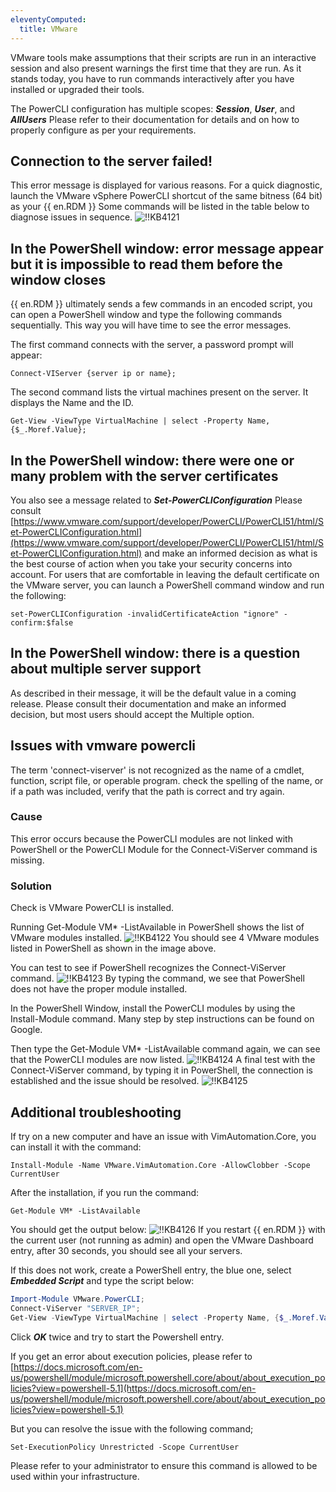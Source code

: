 ```yaml
---
eleventyComputed:
  title: VMware
---
```

VMware tools make assumptions that their scripts are run in an interactive session and also present warnings the first time that they are run. As it stands today, you have to run commands interactively after you have installed or upgraded their tools.

The PowerCLI configuration has multiple scopes: ***Session***, ***User***, and ***AllUsers*** Please refer to their documentation for details and on how to properly configure as per your requirements.

## Connection to the server failed!
This error message is displayed for various reasons. For a quick diagnostic, launch the VMware vSphere PowerCLI shortcut of the same bitness (64 bit) as your {{ en.RDM }} Some commands will be listed in the table below to diagnose issues in sequence.
![!!KB4121](https://cdnweb.devolutions.net/docs/en/kb/KB4121.png)

## In the PowerShell window: error message appear but it is impossible to read them before the window closes
{{ en.RDM }} ultimately sends a few commands in an encoded script, you can open a PowerShell window and type the following commands sequentially. This way you will have time to see the error messages.

The first command connects with the server, a password prompt will appear:

`Connect-VIServer {server ip or name};`

The second command lists the virtual machines present on the server. It displays the Name and the ID.

`Get-View -ViewType VirtualMachine | select -Property Name, {$_.Moref.Value};`

## In the PowerShell window: there were one or many problem with the server certificates
You also see a message related to ***Set-PowerCLIConfiguration*** Please consult [https://www.vmware.com/support/developer/PowerCLI/PowerCLI51/html/Set-PowerCLIConfiguration.html](https://www.vmware.com/support/developer/PowerCLI/PowerCLI51/html/Set-PowerCLIConfiguration.html) and make an informed decision as what is the best course of action when you take your security concerns into account. For users that are comfortable in leaving the default certificate on the VMware server, you can launch a PowerShell command window and run the following:

`set-PowerCLIConfiguration -invalidCertificateAction "ignore" -confirm:$false`

## In the PowerShell window: there is a question about multiple server support
As described in their message, it will be the default value in a coming release. Please consult their documentation and make an informed decision, but most users should accept the Multiple option.

## Issues with vmware powercli
The term 'connect-viserver' is not recognized as the name of a cmdlet, function, script file, or operable program. check the spelling of the name, or if a path was included, verify that the path is correct and try again.

### Cause
This error occurs because the PowerCLI modules are not linked with PowerShell or the PowerCLI Module for the Connect-ViServer command is missing.

### Solution
Check is VMware PowerCLI is installed.

Running Get-Module VM* -ListAvailable in PowerShell shows the list of VMware modules installed.
![!!KB4122](https://cdnweb.devolutions.net/docs/en/kb/KB4122.png)
You should see 4 VMware modules listed in PowerShell as shown in the image above.

You can test to see if PowerShell recognizes the Connect-ViServer command.
![!!KB4123](https://cdnweb.devolutions.net/docs/en/kb/KB4123.png)
By typing the command, we see that PowerShell does not have the proper module installed.

In the PowerShell Window, install the PowerCLI modules by using the Install-Module command. Many step by step instructions can be found on Google.

Then type the Get-Module VM* -ListAvailable command again, we can see that the PowerCLI modules are now listed.
![!!KB4124](https://cdnweb.devolutions.net/docs/en/kb/KB4124.png)
A final test with the Connect-ViServer command, by typing it in PowerShell, the connection is established and the issue should be resolved.
![!!KB4125](https://cdnweb.devolutions.net/docs/en/kb/KB4125.png)

## Additional troubleshooting
If try on a new computer and have an issue with VimAutomation.Core, you can install it with the command:

`Install-Module -Name VMware.VimAutomation.Core -AllowClobber -Scope CurrentUser`

After the installation, if you run the command:

`Get-Module VM* -ListAvailable`

You should get the output below:
![!!KB4126](https://cdnweb.devolutions.net/docs/en/kb/KB4126.png)
If you restart {{ en.RDM }} with the current user (not running as admin) and open the VMware Dashboard entry, after 30 seconds, you should see all your servers.

If this does not work, create a PowerShell entry, the blue one, select ***Embedded Script*** and type the script below:

```powershell
Import-Module VMware.PowerCLI;
Connect-ViServer "SERVER_IP";
Get-View -ViewType VirtualMachine | select -Property Name, {$_.Moref.Value};
```

Click ***OK*** twice and try to start the Powershell entry.

If you get an error about execution policies, please refer to [https://docs.microsoft.com/en-us/powershell/module/microsoft.powershell.core/about/about_execution_policies?view=powershell-5.1](https://docs.microsoft.com/en-us/powershell/module/microsoft.powershell.core/about/about_execution_policies?view=powershell-5.1)

But you can resolve the issue with the following command;

`Set-ExecutionPolicy Unrestricted -Scope CurrentUser`

Please refer to your administrator to ensure this command is allowed to be used within your infrastructure.
